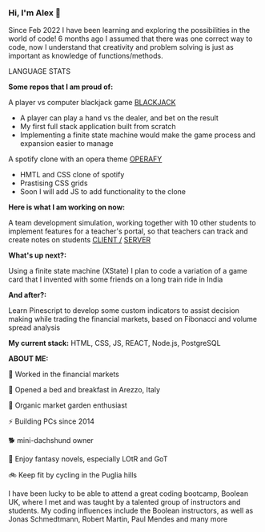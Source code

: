 ### **Hi, I'm Alex** 👋 

Since Feb 2022 I have been learning and exploring the possibilities in the world of code! 6 months ago I assumed that there was one correct way to code, now I understand that creativity and problem solving is just as important as knowledge of functions/methods.

LANGUAGE STATS

**Some repos that I am proud of:**

A player vs computer blackjack game [BLACKJACK](https://github.com/Alex90Jennings/react-blackjack)
   - A player can play a hand vs the dealer, and bet on the result
   - My first full stack application built from scratch
   - Implementing a finite state machine would make the game process and expansion easier to manage

A spotify clone with an opera theme [OPERAFY](https://github.com/Alex90Jennings/boolean-uk-html-spotify)
   - HMTL and CSS clone of spotify
   - Prastising CSS grids
   - Soon I will add JS to add functionality to the clone


**Here is what I am working on now:** 

A team development simulation, working together with 10 other students to implement features for a teacher's portal, so that teachers can track and create notes on students [CLIENT /](https://github.com/Alex90Jennings/team-dev-client-c5) [SERVER](https://github.com/Alex90Jennings/team-dev-server-c5)

**What's up next?:** 

Using a finite state machine (XState) I plan to code a variation of a game card that I invented with some friends on a long train ride in India

**And after?:** 

Learn Pinescript to develop some custom indicators to assist decision making while trading the financial markets, based on Fibonacci and volume spread analysis


**My current stack:**
HTML, CSS, JS, REACT, Node.js, PostgreSQL


**ABOUT ME:**

:construction_worker: Worked in the financial markets

:house_with_garden: Opened a bed and breakfast in Arezzo, Italy

🌱 Organic market garden enthusiast

⚡ Building PCs since 2014

:dog2: mini-dachshund owner

:dragon: Enjoy fantasy novels, especially LOtR and GoT

:bike: Keep fit by cycling in the Puglia hills


I have been lucky to be able to attend a great coding bootcamp, Boolean UK, where I met and was taught by a talented group of instructors and students. My coding influences include the Boolean instructors, as well as Jonas Schmedtmann, Robert Martin, Paul Mendes and many more

<!--
**Alex90Jennings/Alex90Jennings** is a ✨ _special_ ✨ repository because its `README.md` (this file) appears on your GitHub profile.

Here are some ideas to get you started:

- 🔭 I’m currently working on ...
- 🌱 I’m currently learning ...
- 👯 I’m looking to collaborate on ...
- 🤔 I’m looking for help with ...
- 💬 Ask me about ...
- 📫 How to reach me: ...
- 😄 Pronouns: ...
- ⚡ Fun fact: ...
-->
